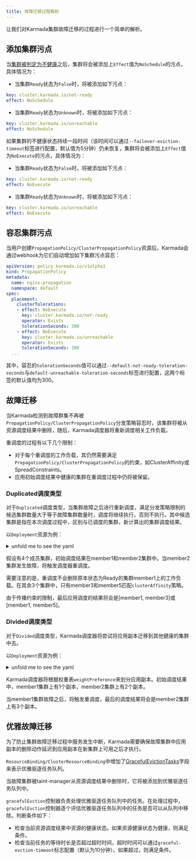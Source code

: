 ```yaml
---
title: 故障迁移过程解析
---
```


让我们对Karmada集群故障迁移的过程进行一个简单的解析。

## 添加集群污点

当[集群被判定为不健康](./determine-cluster-failures.md)之后，集群将会被添加上`Effect`值为`NoSchedule`的污点，具体情况为：

- 当集群`Ready`状态为`False`时，将被添加如下污点：

```yaml
key: cluster.karmada.io/not-ready
effect: NoSchedule
```

- 当集群`Ready`状态为`Unknown`时，将被添加如下污点：

```yaml
key: cluster.karmada.io/unreachable
effect: NoSchedule
```

如果集群的不健康状态持续一段时间（该时间可以通过`--failover-eviction-timeout`标签进行配置，默认值为5分钟）仍未恢复，集群将会被添加上`Effect`值为`NoExecute`的污点，具体情况为：

- 当集群`Ready`状态为`False`时，将被添加如下污点：

```yaml
key: cluster.karmada.io/not-ready
effect: NoExecute
```

- 当集群`Ready`状态为`Unknown`时，将被添加如下污点：

```yaml
key: cluster.karmada.io/unreachable
effect: NoExecute
```

## 容忍集群污点

当用户创建`PropagationPolicy/ClusterPropagationPolicy`资源后，Karmada会通过webhook为它们自动增加如下集群污点容忍：

```yaml
apiVersion: policy.karmada.io/v1alpha1
kind: PropagationPolicy
metadata:
  name: nginx-propagation
  namespace: default
spec:
  placement:
    clusterTolerations:
    - effect: NoExecute
      key: cluster.karmada.io/not-ready
      operator: Exists
      tolerationSeconds: 300
    - effect: NoExecute
      key: cluster.karmada.io/unreachable
      operator: Exists
      tolerationSeconds: 300
  ...
```

其中，容忍的`tolerationSeconds`值可以通过`--default-not-ready-toleration-seconds`与`default-unreachable-toleration-seconds`标签进行配置，这两个标签的默认值均为300。

## 故障迁移

当Karmada检测到故障群集不再被`PropagationPolicy/ClusterPropagationPolicy`分发策略容忍时，该集群将被从资源调度结果中删除，随后，Karmada调度器将重新调度相关工作负载。

重调度的过程有以下几个限制：
- 对于每个重调度的工作负载，其仍然需要满足`PropagationPolicy/ClusterPropagationPolicy`的约束，如ClusterAffinity或SpreadConstraints。
- 应用初始调度结果中健康的集群在重调度过程中仍将被保留。

### Duplicated调度类型

对于`Duplicated`调度类型，当集群故障之后进行重新调度，满足分发策略限制的候选集群数量大于等于故障集群数量时，调度将继续执行，否则不执行。其中候选集群是指在本次调度过程中，区别与已调度的集群，新计算出的集群调度结果。

以`Deployment`资源为例：

<details>
<summary>unfold me to see the yaml</summary>

```yaml
apiVersion: apps/v1
kind: Deployment
metadata:
  name: nginx
  labels:
    app: nginx
spec:
  replicas: 2
  selector:
    matchLabels:
      app: nginx
  template:
    metadata:
      labels:
        app: nginx
    spec:
      containers:
      - image: nginx
        name: nginx
---
apiVersion: policy.karmada.io/v1alpha1
kind: PropagationPolicy
metadata:
  name: nginx-propagation
spec:
  resourceSelectors:
    - apiVersion: apps/v1
      kind: Deployment
      name: nginx
  placement:
    clusterAffinity:
      clusterNames:
        - member1
        - member2
        - member3
        - member5
    spreadConstraints:
      - maxGroups: 2
        minGroups: 2
    replicaScheduling:
      replicaSchedulingType: Duplicated
```
</details>

假设有4个成员集群，初始调度结果在member1和member2集群中。当member2集群发生故障，将触发调度器重调度。

需要注意的是，重调度不会删除原本状态为Ready的集群member1上的工作负载。在其余3个集群中，只有member3和member5匹配`clusterAffinity`策略。

由于传播约束的限制，最后应用调度的结果将会是[member1, member3]或[member1, member5]。

### Divided调度类型

对于`Divided`调度类型，Karmada调度器将尝试将应用副本迁移到其他健康的集群中去。

以`Deployment`资源为例：

<details>
<summary>unfold me to see the yaml</summary>

```yaml
apiVersion: apps/v1
kind: Deployment
metadata:
  name: nginx
  labels:
    app: nginx
spec:
  replicas: 3
  selector:
    matchLabels:
      app: nginx
  template:
    metadata:
      labels:
        app: nginx
    spec:
      containers:
      - image: nginx
        name: nginx
---
apiVersion: policy.karmada.io/v1alpha1
kind: PropagationPolicy
metadata:
  name: nginx-propagation
spec:
  resourceSelectors:
    - apiVersion: apps/v1
      kind: Deployment
      name: nginx
  placement:
    clusterAffinity:
      clusterNames:
        - member1
        - member2
    replicaScheduling:
      replicaDivisionPreference: Weighted
      replicaSchedulingType: Divided
      weightPreference:
        staticWeightList:
          - targetCluster:
              clusterNames:
                - member1
            weight: 1
          - targetCluster:
              clusterNames:
                - member2
            weight: 2
```
</details>

Karmada调度器将根据权重表`weightPreference`来划分应用副本。初始调度结果中，member1集群上有1个副本，member2集群上有2个副本。

当member1集群故障之后，将触发重调度，最后的调度结果将会是member2集群上有3个副本。

## 优雅故障迁移

为了防止集群故障迁移过程中服务发生中断，Karmada需要确保故障集群中应用副本的删除动作延迟到应用副本在新集群上可用之后才执行。

`ResourceBinding/ClusterResourceBinding`中增加了[GracefulEvictionTasks](https://github.com/karmada-io/karmada/blob/12e8f01d01571932e6fe45cb7f0d1bffd2e40fd9/pkg/apis/work/v1alpha2/binding_types.go#L75-L89)字段来表示优雅驱逐任务队列。

当故障集群被taint-manager从资源调度结果中删除时，它将被添加到优雅驱逐任务队列中。

`gracefulEvction`控制器负责处理优雅驱逐任务队列中的任务。在处理过程中，`gracefulEvction`控制器逐个评估优雅驱逐任务队列中的任务是否可以从队列中移除。判断条件如下：
- 检查当前资源调度结果中资源的健康状态。如果资源健康状态为健康，则满足条件。
- 检查当前任务的等待时长是否超过超时时间，超时时间可以通过`graceful-evction-timeout`标志配置（默认为10分钟）。如果超过，则满足条件。
